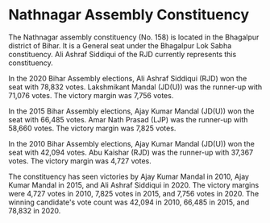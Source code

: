 # Nathnagar Assembly Constituency

The Nathnagar assembly constituency (No. 158) is located in the Bhagalpur district of Bihar. It is a General seat under the Bhagalpur Lok Sabha constituency. Ali Ashraf Siddiqui of the RJD currently represents this constituency.

In the 2020 Bihar Assembly elections, Ali Ashraf Siddiqui (RJD) won the seat with 78,832 votes. Lakshmikant Mandal (JD(U)) was the runner-up with 71,076 votes. The victory margin was 7,756 votes.

In the 2015 Bihar Assembly elections, Ajay Kumar Mandal (JD(U)) won the seat with 66,485 votes. Amar Nath Prasad (LJP) was the runner-up with 58,660 votes. The victory margin was 7,825 votes.

In the 2010 Bihar Assembly elections, Ajay Kumar Mandal (JD(U)) won the seat with 42,094 votes. Abu Kaishar (RJD) was the runner-up with 37,367 votes. The victory margin was 4,727 votes.

The constituency has seen victories by Ajay Kumar Mandal in 2010, Ajay Kumar Mandal in 2015, and Ali Ashraf Siddiqui in 2020. The victory margins were 4,727 votes in 2010, 7,825 votes in 2015, and 7,756 votes in 2020. The winning candidate's vote count was 42,094 in 2010, 66,485 in 2015, and 78,832 in 2020.
